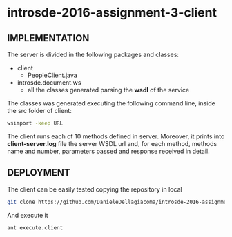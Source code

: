 # introsde-2016-assignment-3-client

## IMPLEMENTATION
The server is divided in the following packages and classes:

* client
  * PeopleClient.java
* introsde.document.ws
  * all the classes generated parsing the **wsdl** of the service
  
The classes was generated executing the following command line, inside the src folder of client:
```sh
wsimport -keep URL
```

The client runs each of 10 methods defined in server.
Moreover, it prints into **client-server.log** file the server WSDL url and, for each method, methods name and number, parameters passed and response received in detail.


## DEPLOYMENT

The client can be easily tested copying the repository in local
```sh
git clone https://github.com/DanieleDellagiacoma/introsde-2016-assignment-3-client
```

And execute it
```sh
ant execute.client
```
